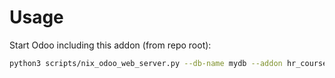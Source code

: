 # Usage

Start Odoo including this addon (from repo root):

```bash
python3 scripts/nix_odoo_web_server.py --db-name mydb --addon hr_course_survey
```
